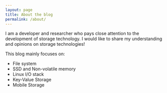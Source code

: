```yaml
---
layout: page
title: About the blog
permalink: /about/
---
```


I am a developer and researcher who pays close attention to the development of storage technology. I would like to share my understanding and opinions on storage technologies!

This blog mainly focuses on:
- File system
- SSD and Non-volatile memory
- Linux I/O stack
- Key-Value Storage
- Mobile Storage